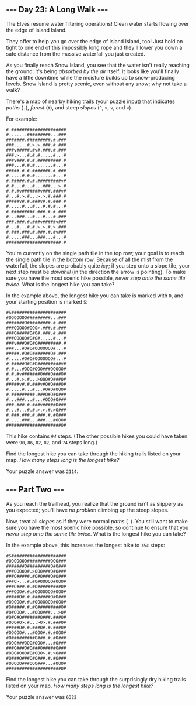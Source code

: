 <article class="day-desc"><h2>--- Day 23: A Long Walk ---</h2><p>The Elves resume water filtering operations! Clean water starts flowing over the edge of Island Island.</p>
<p>They offer to help <em>you</em> go over the edge of Island Island, too! Just <span title="It'll be fiiiiiiiine.">hold on tight</span> to one end of this impossibly long rope and they'll lower you down a safe distance from the massive waterfall you just created.</p>
<p>As you finally reach Snow Island, you see that the water isn't really reaching the ground: it's being <em>absorbed by the air</em> itself. It looks like you'll finally have a little downtime while the moisture builds up to snow-producing levels. Snow Island is pretty scenic, even without any snow; why not take a walk?</p>
<p>There's a map of nearby hiking trails (your puzzle input) that indicates <em>paths</em> (<code>.</code>), <em>forest</em> (<code>#</code>), and steep <em>slopes</em> (<code>^</code>, <code>&gt;</code>, <code>v</code>, and <code>&lt;</code>).</p>
<p>For example:</p>
<pre><code>#.#####################
#.......#########...###
#######.#########.#.###
###.....#.>.>.###.#.###
###v#####.#v#.###.#.###
###.>...#.#.#.....#...#
###v###.#.#.#########.#
###...#.#.#.......#...#
#####.#.#.#######.#.###
#.....#.#.#.......#...#
#.#####.#.#.#########v#
#.#...#...#...###...>.#
#.#.#v#######v###.###v#
#...#.>.#...>.>.#.###.#
#####v#.#.###v#.#.###.#
#.....#...#...#.#.#...#
#.#########.###.#.#.###
#...###...#...#...#.###
###.###.#.###v#####v###
#...#...#.#.>.>.#.>.###
#.###.###.#.###.#.#v###
#.....###...###...#...#
#####################.#
</code></pre>
<p>You're currently on the single path tile in the top row; your goal is to reach the single path tile in the bottom row. Because of all the mist from the waterfall, the slopes are probably quite <em>icy</em>; if you step onto a slope tile, your next step must be <em>downhill</em> (in the direction the arrow is pointing). To make sure you have the most scenic hike possible, <em>never step onto the same tile twice</em>. What is the longest hike you can take?</p>
<p>In the example above, the longest hike you can take is marked with <code>O</code>, and your starting position is marked <code>S</code>:</p>
<pre><code>#S#####################
#OOOOOOO#########...###
#######O#########.#.###
###OOOOO#OOO>.###.#.###
###O#####O#O#.###.#.###
###OOOOO#O#O#.....#...#
###v###O#O#O#########.#
###...#O#O#OOOOOOO#...#
#####.#O#O#######O#.###
#.....#O#O#OOOOOOO#...#
#.#####O#O#O#########v#
#.#...#OOO#OOO###OOOOO#
#.#.#v#######O###O###O#
#...#.>.#...>OOO#O###O#
#####v#.#.###v#O#O###O#
#.....#...#...#O#O#OOO#
#.#########.###O#O#O###
#...###...#...#OOO#O###
###.###.#.###v#####O###
#...#...#.#.>.>.#.>O###
#.###.###.#.###.#.#O###
#.....###...###...#OOO#
#####################O#
</code></pre>
<p>This hike contains <code><em>94</em></code> steps. (The other possible hikes you could have taken were <code>90</code>, <code>86</code>, <code>82</code>, <code>82</code>, and <code>74</code> steps long.)</p>
<p>Find the longest hike you can take through the hiking trails listed on your map. <em>How many steps long is the longest hike?</em></p>
</article>
<p>Your puzzle answer was <code>2114</code>.</p><article class="day-desc"><h2 id="part2">--- Part Two ---</h2><p>As you reach the trailhead, you realize that the ground isn't as slippery as you expected; you'll have <em>no problem</em> climbing up the steep slopes.</p>
<p>Now, treat all <em>slopes</em> as if they were normal <em>paths</em> (<code>.</code>). You still want to make sure you have the most scenic hike possible, so continue to ensure that you <em>never step onto the same tile twice</em>. What is the longest hike you can take?</p>
<p>In the example above, this increases the longest hike to <code><em>154</em></code> steps:</p>
<pre><code>#S#####################
#OOOOOOO#########OOO###
#######O#########O#O###
###OOOOO#.>OOO###O#O###
###O#####.#O#O###O#O###
###O>...#.#O#OOOOO#OOO#
###O###.#.#O#########O#
###OOO#.#.#OOOOOOO#OOO#
#####O#.#.#######O#O###
#OOOOO#.#.#OOOOOOO#OOO#
#O#####.#.#O#########O#
#O#OOO#...#OOO###...>O#
#O#O#O#######O###.###O#
#OOO#O>.#...>O>.#.###O#
#####O#.#.###O#.#.###O#
#OOOOO#...#OOO#.#.#OOO#
#O#########O###.#.#O###
#OOO###OOO#OOO#...#O###
###O###O#O###O#####O###
#OOO#OOO#O#OOO>.#.>O###
#O###O###O#O###.#.#O###
#OOOOO###OOO###...#OOO#
#####################O#
</code></pre>
<p>Find the longest hike you can take through the surprisingly dry hiking trails listed on your map. <em>How many steps long is the longest hike?</em></p>
</article>
<p>Your puzzle answer was <code>6322</code>
